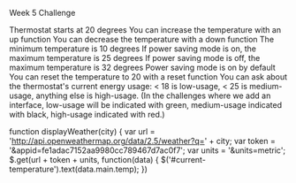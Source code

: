 Week 5 Challenge

Thermostat starts at 20 degrees
You can increase the temperature with an up function
You can decrease the temperature with a down function
The minimum temperature is 10 degrees
If power saving mode is on, the maximum temperature is 25 degrees
If power saving mode is off, the maximum temperature is 32 degrees
Power saving mode is on by default
You can reset the temperature to 20 with a reset function
You can ask about the thermostat's current energy usage: < 18 is low-usage, < 25 is medium-usage, anything else is high-usage.
(In the challenges where we add an interface, low-usage will be indicated with green, medium-usage indicated with black, high-usage indicated with red.)

function displayWeather(city) {
 var url = 'http://api.openweathermap.org/data/2.5/weather?q=' + city;
 var token = '&appid=fe1adac7152aa9980cc789467d7ac0f7';
 var units = '&units=metric';
 $.get(url + token + units, function(data) {
   $('#current-temperature').text(data.main.temp);
 })
